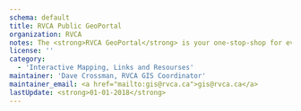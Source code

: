 ```yaml
---
schema: default
title: RVCA Public GeoPortal
organization: RVCA
notes: The <strong>RVCA GeoPortal</strong> is your one-stop-shop for everything RVCA GIS.\r\nThe RVCA GeoPortal has multiple tools & themes to help you find data and locations. The tools include Address, Lot/Con, Water Feature search tools and the themes include Source Protection, Generic Regulations, Stream Gauges, Conservation Areas and Elevation.
license: ''
category:
  - 'Interactive Mapping, Links and Resourses'
maintainer: 'Dave Crossman, RVCA GIS Coordinator'
maintainer_email: <a href="mailto:gis@rvca.ca">gis@rvca.ca</a>
lastUpdate: <strong>01-01-2018</strong>
---
```

